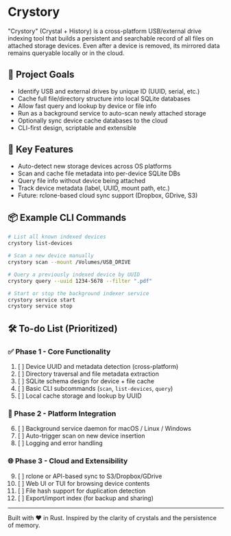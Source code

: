 # Crystory

"Crystory" (Crystal + History) is a cross-platform USB/external drive indexing tool that builds a persistent and searchable record of all files on attached storage devices. Even after a device is removed, its mirrored data remains queryable locally or in the cloud.

## 🌟 Project Goals
- Identify USB and external drives by unique ID (UUID, serial, etc.)
- Cache full file/directory structure into local SQLite databases
- Allow fast query and lookup by device or file info
- Run as a background service to auto-scan newly attached storage
- Optionally sync device cache databases to the cloud
- CLI-first design, scriptable and extensible

## 🚀 Key Features
- Auto-detect new storage devices across OS platforms
- Scan and cache file metadata into per-device SQLite DBs
- Query file info without device being attached
- Track device metadata (label, UUID, mount path, etc.)
- Future: rclone-based cloud sync support (Dropbox, GDrive, S3)

## 📦 Example CLI Commands
```bash
# List all known indexed devices
crystory list-devices

# Scan a new device manually
crystory scan --mount /Volumes/USB_DRIVE

# Query a previously indexed device by UUID
crystory query --uuid 1234-5678 --filter ".pdf"

# Start or stop the background indexer service
crystory service start
crystory service stop
```

## 🛠️ To-do List (Prioritized)

### ✅ Phase 1 - Core Functionality
1. [ ] Device UUID and metadata detection (cross-platform)
2. [ ] Directory traversal and file metadata extraction
3. [ ] SQLite schema design for device + file cache
4. [ ] Basic CLI subcommands (`scan`, `list-devices`, `query`)
5. [ ] Local cache storage and lookup by UUID

### 🚧 Phase 2 - Platform Integration
6. [ ] Background service daemon for macOS / Linux / Windows
7. [ ] Auto-trigger scan on new device insertion
8. [ ] Logging and error handling

### 🌐 Phase 3 - Cloud and Extensibility
9. [ ] rclone or API-based sync to S3/Dropbox/GDrive
10. [ ] Web UI or TUI for browsing device contents
11. [ ] File hash support for duplication detection
12. [ ] Export/import index (for backup and sharing)

---

Built with ❤️ in Rust. Inspired by the clarity of crystals and the persistence of memory.
